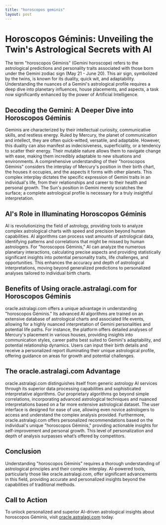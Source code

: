 ```yaml
---
title: "horoscopos geminis"
layout: post
---
```


# Horoscopos Géminis: Unveiling the Twin's Astrological Secrets with AI

The term "horoscopos Géminis" (Gemini horoscope) refers to the astrological predictions and personality traits associated with those born under the Gemini zodiac sign (May 21 - June 20).  This air sign, symbolized by the twins, is known for its duality, quick wit, and adaptability.  Understanding the nuances of a Gemini's astrological profile requires a deep dive into planetary influences, house placements, and aspects, a task now significantly enhanced by the power of Artificial Intelligence.

## Decoding the Gemini: A Deeper Dive into Horoscopos Géminis

Geminis are characterized by their intellectual curiosity, communicative skills, and restless energy. Ruled by Mercury, the planet of communication and intellect, they are often quick-witted, versatile, and adaptable. However, this duality can also manifest as indecisiveness, superficiality, or a tendency to scatter their energy.  Their mutable nature allows them to navigate change with ease, making them incredibly adaptable to new situations and environments.  A comprehensive understanding of their "horoscopos Géminis" considers the interplay of Mercury's position in their birth chart, the houses it occupies, and the aspects it forms with other planets.  This complex interplay dictates the specific expression of Gemini traits in an individual's life, from their relationships and career to their health and personal growth.  The Sun's position in Gemini merely scratches the surface; a complete astrological profile is necessary for a truly insightful interpretation.

## AI's Role in Illuminating Horoscopos Géminis

AI is revolutionizing the field of astrology, providing tools to analyze complex astrological charts with speed and precision beyond human capabilities.  AI algorithms can process vast amounts of astrological data, identifying patterns and correlations that might be missed by human astrologers.  For "horoscopos Géminis," AI can analyze the numerous planetary interactions, calculating precise aspects and providing statistically significant insights into potential personality traits, life challenges, and opportunities.  This enhances the accuracy and depth of astrological interpretations, moving beyond generalized predictions to personalized analyses tailored to individual birth charts.

## Benefits of Using oracle.astralagi.com for Horoscopos Géminis

oracle.astralagi.com offers a unique advantage in understanding "horoscopos Géminis."  Its advanced AI algorithms are trained on an extensive database of astrological charts and associated life events, allowing for a highly nuanced interpretation of Gemini personalities and potential life paths.  For instance, the platform offers detailed analyses of Mercury's placement in various houses, providing insights into communication styles, career paths best suited to Gemini's adaptability, and potential relationship dynamics.  Users can input their birth details and receive a personalized report illuminating their unique astrological profile, offering guidance on areas for growth and potential challenges.

## The oracle.astralagi.com Advantage

oracle.astralagi.com distinguishes itself from generic astrology AI services through its superior data processing capabilities and sophisticated interpretative algorithms.  Our proprietary algorithms go beyond simple correlations, incorporating advanced astrological techniques and nuanced interpretations based on a far more extensive astrological dataset.  The user interface is designed for ease of use, allowing even novice astrologers to access and understand the complex analysis provided.  Furthermore, oracle.astralagi.com offers personalized recommendations based on the individual's unique "horoscopos Géminis,"  providing actionable insights for self-improvement and personal growth.  This level of personalization and depth of analysis surpasses what’s offered by competitors.

## Conclusion

Understanding "horoscopos Géminis" requires a thorough understanding of astrological principles and their complex interplay.  AI-powered tools, particularly those like oracle.astralagi.com, offer significant advancements in this field, providing accurate and personalized insights beyond the capabilities of traditional methods.

## Call to Action

To unlock personalized and superior AI-driven astrological insights about horoscopos Géminis, visit [oracle.astralagi.com](https://oracle.astralagi.com) today.